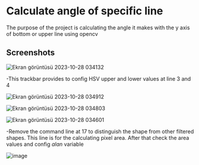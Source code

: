 # Calculate angle of specific line

The purpose of the project is calculating the angle it makes with the y axis of bottom or upper line using opencv

## Screenshots
![Ekran görüntüsü 2023-10-28 034132](https://github.com/baykirac/Calculate-angle-of-specific-line/assets/37344628/8a7ed94a-4af4-4b7c-a154-651552cf8b18)

-This trackbar provides to config HSV upper and lower values at line 3 and 4

![Ekran görüntüsü 2023-10-28 034912](https://github.com/baykirac/Calculate-angle-of-specific-line/assets/37344628/5a3baf42-fa4d-449e-9072-9b643cbb294d)

![Ekran görüntüsü 2023-10-28 034803](https://github.com/baykirac/Calculate-angle-of-specific-line/assets/37344628/6b08c79c-a7c2-4dc9-aa1b-2c0ece0075a6)

![Ekran görüntüsü 2023-10-28 034601](https://github.com/baykirac/Calculate-angle-of-specific-line/assets/37344628/ef0b3d01-e427-4e96-9ee0-1f4c6070e50f)

-Remove the command line at 17 to distinguish the shape from other filtered shapes. This line is for the calculating pixel area. After that check the area values and config _alan_ variable

![image](https://github.com/baykirac/Calculate-angle-of-specific-line/assets/37344628/17d73054-eebd-4895-ac86-e2d1ba29be04)
